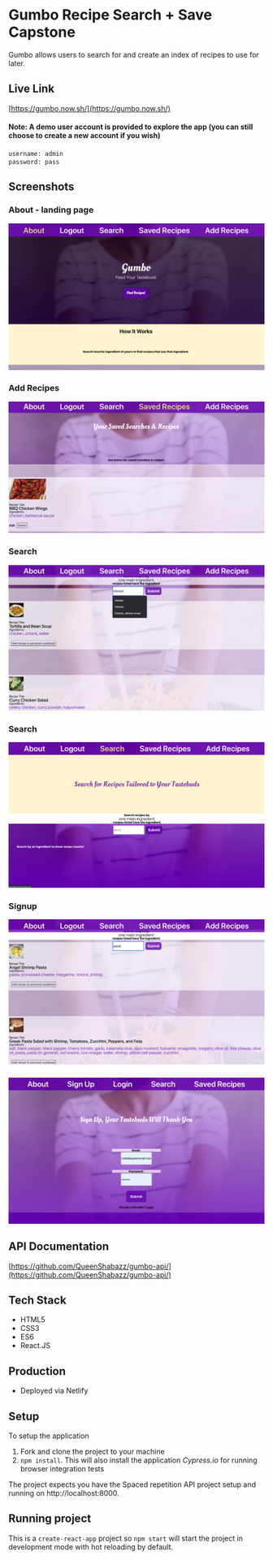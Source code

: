 # Gumbo Recipe Search + Save Capstone
Gumbo allows users to search for and create an index of recipes to use for later.

## Live Link
[https://gumbo.now.sh/](https://gumbo.now.sh/)
#### Note: A demo user account is provided to explore the app (you can still choose to create a new account if you wish)
    username: admin
    password: pass

## Screenshots
### About - landing page
![About - landing page](screenshots/6.png)
### Add Recipes
![Add Recipes](screenshots/1.png)

### Search
![Search](screenshots/2.png)

### Search
![Search](screenshots/3.png)

### Signup 
![Signup](screenshots/4.png)

### 
![landing](screenshots/5.png)



## API Documentation
[https://github.com/QueenShabazz/gumbo-api/](https://github.com/QueenShabazz/gumbo-api/)

## Tech Stack
* HTML5
* CSS3
* ES6
* React.JS


## Production
* Deployed via Netlify  


## Setup

To setup the application

1. Fork and clone the project to your machine
2. `npm install`. This will also install the application *Cypress.io* for running browser integration tests

The project expects you have the Spaced repetition API project setup and running on http://localhost:8000.

## Running project

This is a `create-react-app` project so `npm start` will start the project in development mode with hot reloading by default.


